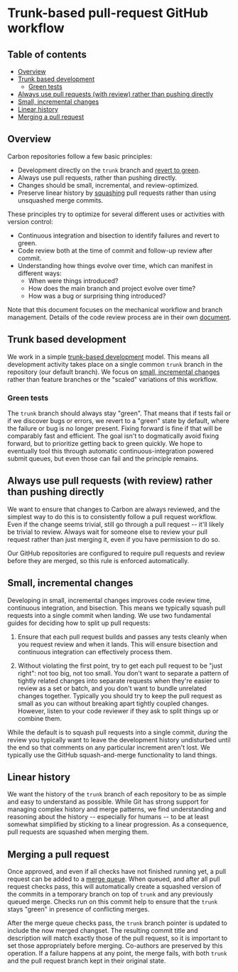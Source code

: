 # Trunk-based pull-request GitHub workflow

<!--
Part of the Carbon Language project, under the Apache License v2.0 with LLVM
Exceptions. See /LICENSE for license information.
SPDX-License-Identifier: Apache-2.0 WITH LLVM-exception
-->

<!-- toc -->

## Table of contents

-   [Overview](#overview)
-   [Trunk based development](#trunk-based-development)
    -   [Green tests](#green-tests)
-   [Always use pull requests (with review) rather than pushing directly](#always-use-pull-requests-with-review-rather-than-pushing-directly)
-   [Small, incremental changes](#small-incremental-changes)
-   [Linear history](#linear-history)
-   [Merging a pull request](#merging-a-pull-request)

<!-- tocstop -->

## Overview

Carbon repositories follow a few basic principles:

-   Development directly on the `trunk` branch and
    [revert to green](#green-tests).
-   Always use pull requests, rather than pushing directly.
-   Changes should be small, incremental, and review-optimized.
-   Preserve linear history by
    [squashing](https://help.github.com/en/github/collaborating-with-issues-and-pull-requests/about-pull-request-merges#squash-and-merge-your-pull-request-commits)
    pull requests rather than using unsquashed merge commits.

These principles try to optimize for several different uses or activities with
version control:

-   Continuous integration and bisection to identify failures and revert to
    green.
-   Code review both at the time of commit and follow-up review after commit.
-   Understanding how things evolve over time, which can manifest in different
    ways:
    -   When were things introduced?
    -   How does the main branch and project evolve over time?
    -   How was a bug or surprising thing introduced?

Note that this document focuses on the mechanical workflow and branch
management. Details of the code review process are in their own
[document](code_review.md).

## Trunk based development

We work in a simple
[trunk-based development](https://trunkbaseddevelopment.com/) model. This means
all development activity takes place on a single common `trunk` branch in the
repository (our default branch). We focus on
[small, incremental changes](#small-incremental-changes) rather than feature
branches or the "scaled" variations of this workflow.

### Green tests

The `trunk` branch should always stay "green". That means that if tests fail or
if we discover bugs or errors, we revert to a "green" state by default, where
the failure or bug is no longer present. Fixing forward is fine if that will be
comparably fast and efficient. The goal isn't to dogmatically avoid fixing
forward, but to prioritize getting back to green quickly. We hope to eventually
tool this through automatic continuous-integration powered submit queues, but
even those can fail and the principle remains.

## Always use pull requests (with review) rather than pushing directly

We want to ensure that changes to Carbon are always reviewed, and the simplest
way to do this is to consistently follow a pull request workflow. Even if the
change seems trivial, still go through a pull request -- it'll likely be trivial
to review. Always wait for someone else to review your pull request rather than
just merging it, even if you have permission to do so.

Our GitHub repositories are configured to require pull requests and review
before they are merged, so this rule is enforced automatically.

## Small, incremental changes

Developing in small, incremental changes improves code review time, continuous
integration, and bisection. This means we typically squash pull requests into a
single commit when landing. We use two fundamental guides for deciding how to
split up pull requests:

1. Ensure that each pull request builds and passes any tests cleanly when you
   request review and when it lands. This will ensure bisection and continuous
   integration can effectively process them.

2. Without violating the first point, try to get each pull request to be "just
   right": not too big, not too small. You don't want to separate a pattern of
   tightly related changes into separate requests when they're easier to review
   as a set or batch, and you don't want to bundle unrelated changes together.
   Typically you should try to keep the pull request as small as you can without
   breaking apart tightly coupled changes. However, listen to your code reviewer
   if they ask to split things up or combine them.

While the default is to squash pull requests into a single commit, _during_ the
review you typically want to leave the development history undisturbed until the
end so that comments on any particular increment aren't lost. We typically use
the GitHub squash-and-merge functionality to land things.

## Linear history

We want the history of the `trunk` branch of each repository to be as simple and
easy to understand as possible. While Git has strong support for managing
complex history and merge patterns, we find understanding and reasoning about
the history -- especially for humans -- to be at least somewhat simplified by
sticking to a linear progression. As a consequence, pull requests are squashed
when merging them.

## Merging a pull request

Once approved, and even if all checks have not finished running yet, a pull
request can be added to a
[merge queue](https://docs.github.com/en/repositories/configuring-branches-and-merges-in-your-repository/configuring-pull-request-merges/managing-a-merge-queue#about-merge-queues).
When queued, and after all pull request checks pass, this will automatically
create a squashed version of the commits in a temporary branch on top of `trunk`
and any previously queued merge. Checks run on this commit help to ensure that
the `trunk` stays "green" in presence of conflicting merges.

After the merge queue checks pass, the `trunk` branch pointer is updated to
include the now merged changset. The resulting commit title and description will
match exactly those of the pull request, so it is important to set those
appropriately before merging. Co-authors are preserved by this operation. If a
failure happens at any point, the merge fails, with both `trunk` and the pull
request branch kept in their original state.
